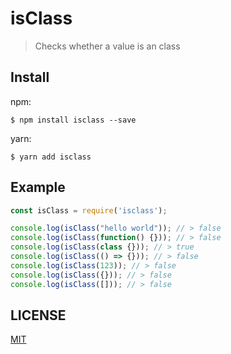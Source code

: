 # isClass
> Checks whether a value is an class

## Install
npm:
```
$ npm install isclass --save
```

yarn:
```
$ yarn add isclass
```

## Example
```js
const isClass = require('isclass');

console.log(isClass("hello world")); // > false
console.log(isClass(function() {})); // > false
console.log(isClass(class {})); // > true
console.log(isClass(() => {})); // > false
console.log(isClass(123)); // > false
console.log(isClass({})); // > false
console.log(isClass([])); // > false
```

## LICENSE
[MIT](./LICENSE "The MIT License")
